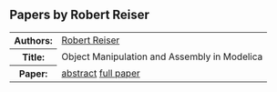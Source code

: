 ## Papers by Robert Reiser
<table><tr><th>Authors:</th>
<td>
<a href="/proceedings/authors/RobertReiser">Robert Reiser</a></td>
</tr>
<tr><th>Title:</th>
<td>Object Manipulation and Assembly in Modelica</td>
</tr>
<tr><th>Paper:</th>
<td><a href="/abstracts/abstract_6A_2">abstract</a> <a href="/proceedings/papers/Modelica2021session6A_paper2.pdf">full paper</a></td>
</tr>
</table>
